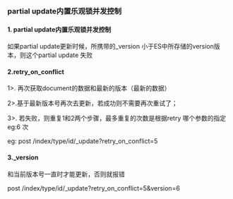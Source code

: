 ### partial update内置乐观锁并发控制

#### 1. partial update内置乐观锁并发控制

如果partial update更新时候，所携带的_version 小于ES中所存储的version版本，则这个partial  update 失败

#### 2.retry_on_conflict

  1>. 再次获取document的数据和最新的版本（最新的数据）

  2>.基于最新版本号再次去更新，若成功则不需要再次重试了； 

  3>. 若失败，则重复1和2两个步骤，最多重复的次数是根据retry 哪个参数的指定 eg:6 次

  eg:   post /index/type/id/_update?retry_on_conflict=5

#### 3._version

和当前版本号一直时才能更新，否则就报错

post /index/type/id/_update?retry_on_conflict=5&version=6

